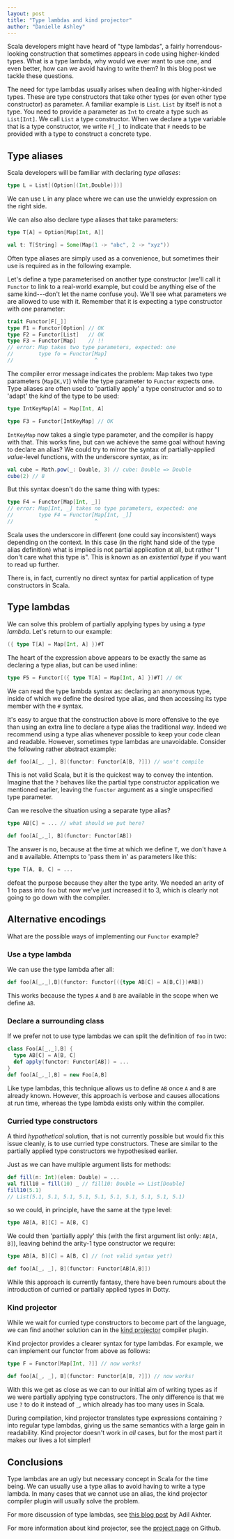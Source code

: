```yaml
---
layout: post
title: "Type lambdas and kind projector"
author: "Danielle Ashley"
---
```


Scala developers might have heard of "type lambdas",
a fairly horrendous-looking construction
that sometimes appears in code using higher-kinded types.
What is a type lambda,
why would we ever want to use one,
and even better, how can we avoid having to write them?
In this blog post we tackle these questions.

<!-- break -->

The need for type lambdas usually arises
when dealing with higher-kinded types.
These are type constructors that take other types
(or even other type constructor) as parameter.
A familiar example is `List`.
`List` by itself is not a type.
You need to provide a parameter as `Int`
to create a type such as `List[Int]`.
We call `List` a type constructor.
When we declare a type variable that is a type constructor,
we write `F[_]` to indicate that `F` needs
to be provided with a type to construct a concrete type.

## Type aliases

Scala developers will be familiar with declaring _type aliases_:

~~~scala
type L = List[(Option[(Int,Double)])]
~~~

We can use `L` in any place
where we can use the unwieldy expression on the right side.

We can also also declare type aliases that take parameters:

~~~scala
type T[A] = Option[Map[Int, A]]

val t: T[String] = Some(Map(1 -> "abc", 2 -> "xyz"))
~~~

Often type aliases are simply used as a convenience,
but sometimes their use is required
as in the following example.

Let's define a type parameterised on another type constructor
(we'll call it `Functor` to link to a real-world example,
but could be anything else of the same kind---don't let the name confuse you).
We'll see what parameters we are allowed to use with it.
Remember that it is expecting a type constructor with _one_ parameter:

~~~scala
trait Functor[F[_]]
type F1 = Functor[Option] // OK
type F2 = Functor[List]   // OK
type F3 = Functor[Map]    // !!
// error: Map takes two type parameters, expected: one
//        type fo = Functor[Map]
//                          ^
~~~

The compiler error message indicates the problem:
Map takes two type parameters (`Map[K,V]`)
while the type parameter to `Functor` expects one.
Type aliases are often used to
'partially apply' a type constructor
and so to 'adapt' the _kind_ of the type to be used:

~~~scala
type IntKeyMap[A] = Map[Int, A]

type F3 = Functor[IntKeyMap] // OK
~~~

`IntKeyMap` now takes a single type parameter,
and the compiler is happy with that.
This works fine,
but can we achieve the same goal
without having to declare an alias?
We could try to mirror the syntax of partially-applied
_value_-level functions, with the underscore syntax, as in:

~~~scala
val cube = Math.pow(_: Double, 3) // cube: Double => Double
cube(2) // 8
~~~

But this syntax doesn't do the same thing with types:

~~~scala
type F4 = Functor[Map[Int, _]]
// error: Map[Int, _] takes no type parameters, expected: one
//        type F4 = Functor[Map[Int, _]]
//                          ^
~~~

Scala uses the underscore in different
(one could say inconsistent)
ways depending on the context.
In this case (in the right hand side of the type alias definition)
what is implied is not partial application at all,
but rather "I don't care what this type is".
This is known as an _existential type_ if you want to read up further.

There is, in fact, currently no direct syntax for
partial application of type constructors in Scala.

## Type lambdas

We can solve this problem of partially applying types
by using a _type lambda_.
Let's return to our example:

~~~scala
({ type T[A] = Map[Int, A] })#T
~~~

The heart of the expression above
appears to be exactly the same as declaring a type alias,
but can be used inline:

~~~scala
type F5 = Functor[({ type T[A] = Map[Int, A] })#T] // OK
~~~

We can read the type lambda syntax as:
declaring an anonymous type,
inside of which we define the desired type alias,
and then accessing its type member with the `#` syntax.

It's easy to argue that the construction above
is more offensive to the eye than
using an extra line to declare a type alias the traditional way.
Indeed we recommend using a type alias whenever possible
to keep your code clean and readable.
However, sometimes type lambdas are unavoidable.
Consider the following rather abstract example:

~~~scala
def foo[A[_, _], B](functor: Functor[A[B, ?]]) // won't compile
~~~

This is not valid Scala,
but it is the quickest way to convey the intention.
Imagine that the `?` behaves like the
partial type constructor application we mentioned earlier,
leaving the `functor` argument as
a single unspecified type parameter.

Can we resolve the situation using a separate type alias?

~~~scala
type AB[C] = ... // what should we put here?

def foo[A[_,_], B](functor: Functor[AB])
~~~

The answer is no, because at the time at which we define `T`,
we don't have `A` and `B` available.
Attempts to 'pass them in' as parameters like this:

~~~scala
type T[A, B, C] = ...
~~~

defeat the purpose because they alter the type arity.
We needed an arity of 1 to pass into `foo`
but now we've just increased it to 3,
which is clearly not going to go down with the compiler.

## Alternative encodings

What are the possible ways of implementing our `Functor` example?

### Use a type lambda

We can use the type lambda after all:

~~~scala
def foo[A[_,_],B](functor: Functor[({type AB[C] = A[B,C]})#AB])
~~~

This works because the types `A` and `B`
are available in the scope when we define `AB`.

### Declare a surrounding class

If we prefer not to use type lambdas
we can split the definition of `foo` in two:

~~~scala
class Foo[A[_,_],B] {
  type AB[C] = A[B, C]
  def apply(functor: Functor[AB]) = ...
}
def foo[A[_,_],B] = new Foo[A,B]
~~~

Like type lambdas, this technique allows us to
define `AB` once `A` and `B` are already known.
However, this approach is verbose
and causes allocations at run time,
whereas the type lambda exists only within the compiler.

### Curried type constructors

A third _hypothetical_ solution,
that is not currently possible
but would fix this issue cleanly,
is to use curried type constructors.
These are similar to
the partially applied type constructors
we hypothesised earlier.

Just as we can have multiple argument lists for methods:

~~~scala
def fill(n: Int)(elem: Double) = ...
val fill10 = fill(10) _ // fill10: Double => List[Double]
fill10(5.1)
// List(5.1, 5.1, 5.1, 5.1, 5.1, 5.1, 5.1, 5.1, 5.1, 5.1)
~~~

so we could, in principle, have the same at the type level:

~~~scala
type AB[A, B][C] = A[B, C]
~~~

We could then 'partially apply' this
(with the first argument list only: `AB[A, B]`),
leaving behind the arity-1 type constructor we require:

~~~scala
type AB[A, B][C] = A[B, C] // (not valid syntax yet!)

def foo[A[_, _], B](functor: Functor[AB[A,B]])
~~~

While this approach is currently fantasy,
there have been rumours about the introduction
of curried or partially applied types in Dotty.

### Kind projector

While we wait for curried type constructors
to become part of the language,
we can find another solution can in
the [kind projector](https://github.com/non/kind-projector)
compiler plugin.

Kind projector provides a clearer syntax for type lambdas.
For example, we can implement our functor from above as follows:

~~~scala
type F = Functor[Map[Int, ?]] // now works!

def foo[A[_, _], B](functor: Functor[A[B, ?]]) // now works!
~~~

With this we get as close as we can
to our initial aim of writing types
as if we were partially applying type constructors.
The only difference is that we use `?` to do it instead of `_`,
which already has too many uses in Scala.

During compilation, kind projector translates
type expressions containing `?`
into regular type lambdas,
giving us the same semantics
with a large gain in readability.
Kind projector doesn't work in _all_ cases,
but for the most part it makes our lives a lot simpler!

## Conclusions

Type lambdas are an ugly but necessary concept in Scala for the time being.
We can usually use a type alias
to avoid having to write a type lambda.
In many cases that we cannot use an alias,
the kind projector compiler plugin will usually solve the problem.

For more discussion of type lambdas,
see [this blog post](https://blog.adilakhter.com/2015/02/18/applying-scalas-type-lambda/) by Adil Akhter.

For more information about kind projector,
see the [project page]( (https://github.com/non/kind-projector)) on Github.

